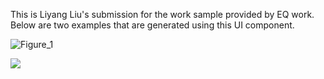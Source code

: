 This is Liyang Liu's submission for the work sample provided by EQ work. Below are two examples that are generated using this UI component.

![Figure_1](https://user-images.githubusercontent.com/49260981/85090583-7a756e00-b1b3-11ea-9443-d8ca759a7799.png)

![](https://im4.ezgif.com/tmp/ezgif-4-0a9e69973b1d.gif)
